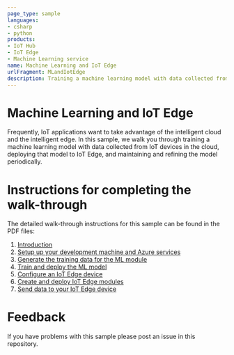 ```yaml
---
page_type: sample
languages:
- csharp
- python
products:
- IoT Hub
- IoT Edge
- Machine Learning service
name: Machine Learning and IoT Edge
urlFragment: MLandIotEdge
description: Training a machine learning model with data collected from IoT devices in the cloud, deploy the model to IoT Edge.
---
```

# Machine Learning and IoT Edge

Frequently, IoT applications want to take advantage of the intelligent cloud and the intelligent edge. In this sample, we walk you through training a machine learning model with data collected from IoT devices in the cloud, deploying that model to IoT Edge, and maintaining and refining the model periodically.

# Instructions for completing the walk-through

The detailed walk-through instructions for this sample can be found in the PDF files:
1. [Introduction](./EdgeAndMlWalkthrough_01_Intro.pdf)
1. [Setup up your development machine and Azure services](EdgeAndMlWalkthrough_02_Setup.pdf)
1. [Generate the training data for the ML module](EdgeAndMlWalkthrough_03_Generate.pdf)
1. [Train and deploy the ML model](EdgeAndMlWalkthrough_04_Train.pdf)
1. [Configure an IoT Edge device](EdgeAndMlWalkthrough_05_Configure.pdf)
1. [Create and deploy IoT Edge modules](EdgeAndMlWalkthrough_06_Create.pdf)
1. [Send data to your IoT Edge device](EdgeAndMlWalkthrough_07_Send.pdf)

 # Feedback

If you have problems with this sample please post an issue in this repository.
